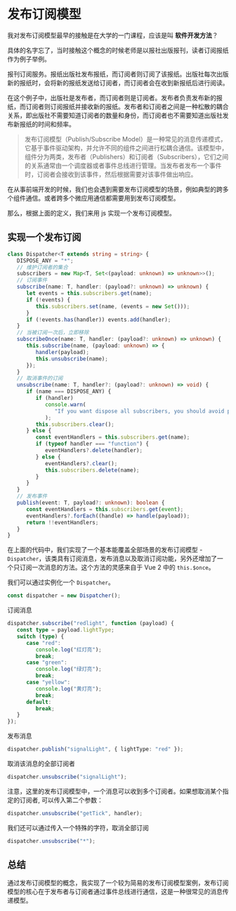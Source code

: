 # 发布订阅模型

我对发布订阅模型最早的接触是在大学的一门课程，应该是叫 **软件开发方法**？

具体的名字忘了，当时接触这个概念的时候老师是以报社出版报刊，读者订阅报纸作为例子举例。

报刊订阅服务。报纸出版社发布报纸，而订阅者则订阅了该报纸。出版社每次出版新的报纸时，会将新的报纸发送给订阅者，而订阅者会在收到新报纸后进行阅读。

在这个例子中，出版社是发布者，而订阅者则是订阅者。发布者负责发布新的报纸，而订阅者则订阅报纸并接收新的报纸。发布者和订阅者之间是一种松散的耦合关系，即出版社不需要知道订阅者的数量和身份，而订阅者也不需要知道出版社发布新报纸的时间和频率。

> 发布订阅模型（Publish/Subscribe Model）是一种常见的消息传递模式，它基于事件驱动架构，并允许不同的组件之间进行松耦合通信。该模型中，组件分为两类，发布者（Publishers）和订阅者（Subscribers），它们之间的关系通常由一个调度器或者事件总线进行管理。当发布者发布一个事件时，订阅者会接收到该事件，然后根据需要对该事件做出响应。

在从事前端开发的时候，我们也会遇到需要发布订阅模型的场景，例如典型的跨多个组件通信。或者跨多个微应用通信都需要用到发布订阅模型。

那么，根据上面的定义，我们来用 js 实现一个发布订阅模型。

## 实现一个发布订阅

```ts
class Dispatcher<T extends string = string> {
   DISPOSE_ANY = "*";
   // 维护订阅者的集合
   subscribers = new Map<T, Set<(payload: unknown) => unknown>>();
   // 订阅事件
   subscribe(name: T, handler: (payload?: unknown) => unknown) {
      let events = this.subscribers.get(name);
      if (!events) {
         this.subscribers.set(name, (events = new Set()));
      }
      if (!events.has(handler)) events.add(handler);
   }
   // 当被订阅一次后，立即移除
   subscribeOnce(name: T, handler: (payload?: unknown) => unknown) {
      this.subscribe(name, (payload: unknown) => {
         handler(payload);
         this.unsubscribe(name);
      });
   }
   // 取消事件的订阅
   unsubscribe(name: T, handler?: (payload?: unknown) => void) {
      if (name === DISPOSE_ANY) {
         if (handler)
            console.warn(
               "If you want dispose all subscribers, you should avoid pass handler params"
            );
         this.subscribers.clear();
      } else {
         const eventHandlers = this.subscribers.get(name);
         if (typeof handler === "function") {
            eventHandlers?.delete(handler);
         } else {
            eventHandlers?.clear();
            this.subscribers.delete(name);
         }
      }
   }
   // 发布事件
   publish(event: T, payload?: unknown): boolean {
      const eventHandlers = this.subscribers.get(event);
      eventHandlers?.forEach((handle) => handle(payload));
      return !!eventHandlers;
   }
}
```

在上面的代码中，我们实现了一个基本能覆盖全部场景的发布订阅模型 - `Dispatcher`，该类具有订阅消息，发布消息以及取消订阅功能，另外还增加了一个只订阅一次消息的方法。这个方法的灵感来自于 Vue 2 中的 `this.$once`。

我们可以通过实例化一个 `Dispatcher`。

```ts
const dispatcher = new Dispatcher();
```

订阅消息

```ts
dispatcher.subscribe("redlight", function (payload) {
   const type = payload.lightType;
   switch (type) {
      case "red":
         console.log("红灯亮");
         break;
      case "green":
         console.log("绿灯亮");
         break;
      case "yellow":
         console.log("黄灯亮");
         break;
      default:
         break;
   }
});
```

发布消息

```ts
dispatcher.publish("signalLight", { lightType: "red" });
```

取消该消息的全部订阅者

```ts
dispatcher.unsubscribe("signalLight");
```

注意，这里的发布订阅模型中，一个消息可以收到多个订阅者。如果想取消某个指定的订阅者, 可以传入第二个参数：

```ts
dispatcher.unsubscribe("getTick", handler);
```

我们还可以通过传入一个特殊的字符，取消全部订阅

```ts
dispatcher.unsubscribe("*");
```

## 总结

通过发布订阅模型的概念，我实现了一个较为简易的发布订阅模型案例，发布订阅模型的核心在于发布者与订阅者通过事件总线进行通信，这是一种很常见的消息传递模型。
